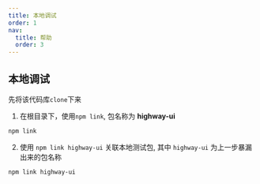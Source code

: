 ```yaml
---
title: 本地调试
order: 1
nav:
  title: 帮助
  order: 3
---
```


## 本地调试

先将该代码库`clone`下来

1. 在根目录下，使用`npm link`, 包名称为 **highway-ui**

```bash
npm link
```

2. 使用 `npm link highway-ui` 关联本地测试包, 其中 `highway-ui` 为上一步暴漏出来的包名称

```bash
npm link highway-ui
```
